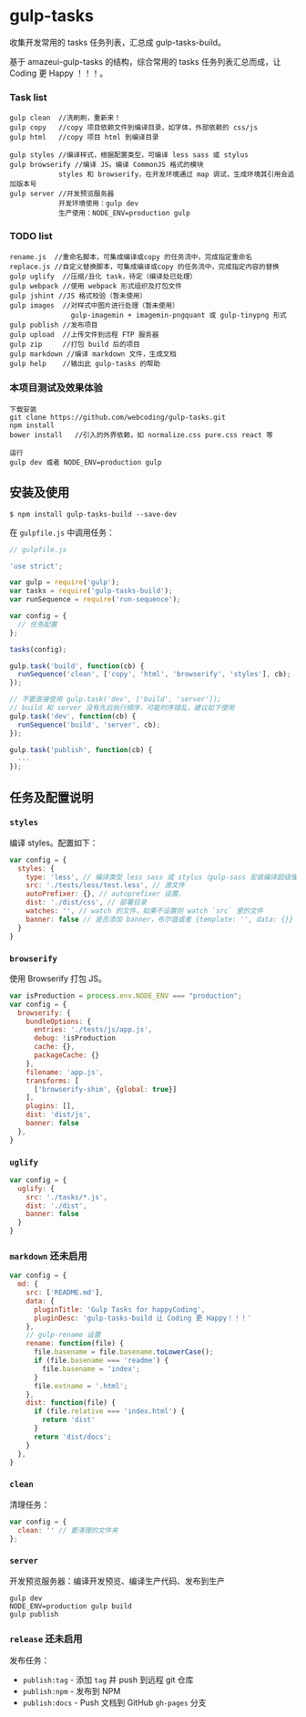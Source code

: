 # gulp-tasks

收集开发常用的 tasks 任务列表，汇总成 gulp-tasks-build。

基于 amazeui-gulp-tasks 的结构，综合常用的 tasks 任务列表汇总而成，让 Coding 更 Happy ！！！。

### Task list

```
gulp clean  //洗刷刷，重新来！
gulp copy   //copy 项目依赖文件到编译目录，如字体，外部依赖的 css/js
gulp html   //copy 项目 html 到编译目录

gulp styles //编译样式，根据配置类型，可编译 less sass 或 stylus
gulp browserify //编译 JS，编译 CommonJS 格式的模块
            styles 和 browserify，在开发环境通过 map 调试，生成环境其引用会追加版本号
gulp server //开发预览服务器
            开发环境使用：gulp dev
            生产使用：NODE_ENV=production gulp
```

### TODO list

```
rename.js  //重命名脚本，可集成编译或copy 的任务流中，完成指定重命名
replace.js //自定义替换脚本，可集成编译或copy 的任务流中，完成指定内容的替换
gulp uglify  //压缩/丑化 task，待定（编译处已处理）
gulp webpack //使用 webpack 形式组织及打包文件
gulp jshint //JS 格式校验（暂未使用）
gulp images  //对样式中图片进行处理（暂未使用）
               gulp-imagemin + imagemin-pngquant 或 gulp-tinypng 形式
gulp publish //发布项目
gulp upload  //上传文件到远程 FTP 服务器
gulp zip     //打包 build 后的项目
gulp markdown //编译 markdown 文件，生成文档
gulp help    //输出此 gulp-tasks 的帮助
```

### 本项目测试及效果体验

```
下载安装
git clone https://github.com/webcoding/gulp-tasks.git
npm install
bower install   //引入的外界依赖，如 normalize.css pure.css react 等

运行
gulp dev 或者 NODE_ENV=production gulp
```

## 安装及使用

```
$ npm install gulp-tasks-build --save-dev
```

在 `gulpfile.js` 中调用任务：

```js
// gulpfile.js

'use strict';

var gulp = require('gulp');
var tasks = require('gulp-tasks-build');
var runSequence = require('run-sequence');

var config = {
  // 任务配置
};

tasks(config);

gulp.task('build', function(cb) {
  runSequence('clean', ['copy', 'html', 'browserify', 'styles'], cb);
});

// 不要直接使用 gulp.task('dev', ['build', 'server']);
// build 和 server 没有先后执行顺序，可能时序错乱，建议如下使用
gulp.task('dev', function(cb) {
  runSequence('build', 'server', cb);
});

gulp.task('publish', function(cb) {
  ...
});
```

## 任务及配置说明

### `styles`

编译 styles。配置如下：

```js
var config = {
  styles: {
    type: 'less', // 编译类型 less sass 或 stylus（gulp-sass 安装编译超级慢）
    src: './tests/less/test.less', // 源文件
    autoPrefixer: {}, // autoprefixer 设置，
    dist: './dist/css', // 部署目录
    watches: '', // watch 的文件，如果不设置则 watch `src` 里的文件
    banner: false // 是否添加 banner，布尔值或者 {template: '', data: {}}
  }
}
```

### `browserify`

使用 Browserify 打包 JS。

```js
var isProduction = process.env.NODE_ENV === "production";
var config = {
  browserify: {
    bundleOptions: {
      entries: './tests/js/app.js',
      debug: !isProduction
      cache: {},
      packageCache: {}
    },
    filename: 'app.js',
    transforms: [
      ['browserify-shim', {global: true}]
    ],
    plugins: [],
    dist: 'dist/js',
    banner: false
  },
}
```

### `uglify`

```js
var config = {
  uglify: {
    src: './tasks/*.js',
    dist: './dist',
    banner: false
  }
}
```

### `markdown` 还未启用

```js
var config = {
  md: {
    src: ['README.md'],
    data: {
      pluginTitle: 'Gulp Tasks for happyCoding',
      pluginDesc: 'gulp-tasks-build 让 Coding 更 Happy！！！'
    },
    // gulp-rename 设置
    rename: function(file) {
      file.basename = file.basename.toLowerCase();
      if (file.basename === 'readme') {
        file.basename = 'index';
      }
      file.extname = '.html';
    },
    dist: function(file) {
      if (file.relative === 'index.html') {
        return 'dist'
      }
      return 'dist/docs';
    }
  },
}
```

### `clean`

清理任务：

```js
var config = {
  clean: '' // 要清理的文件夹
};
```

### `server`

开发预览服务器：编译开发预览、编译生产代码、发布到生产

```
gulp dev
NODE_ENV=production gulp build
gulp publish
```

### `release` 还未启用

发布任务：

- `publish:tag` - 添加 `tag` 并 push 到远程 git 仓库
- `publish:npm` - 发布到 NPM
- `publish:docs` - Push 文档到 GitHub `gh-pages` 分支
